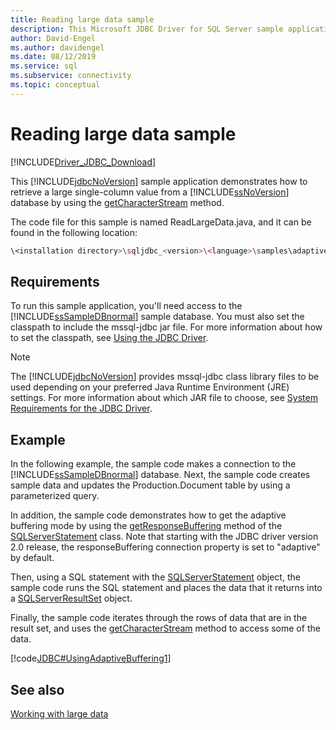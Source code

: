 ```yaml
---
title: Reading large data sample
description: This Microsoft JDBC Driver for SQL Server sample application demonstrates how to retrieve large column values from a database using the getCharacterStream method.
author: David-Engel
ms.author: davidengel
ms.date: 08/12/2019
ms.service: sql
ms.subservice: connectivity
ms.topic: conceptual
---
```


# Reading large data sample

[!INCLUDE[Driver_JDBC_Download](../../includes/driver_jdbc_download.md)]

This [!INCLUDE[jdbcNoVersion](../../includes/jdbcnoversion_md.md)] sample application demonstrates how to retrieve a large single-column value from a [!INCLUDE[ssNoVersion](../../includes/ssnoversion-md.md)] database by using the [getCharacterStream](reference/getcharacterstream-method-sqlserverresultset.md) method.

The code file for this sample is named ReadLargeData.java, and it can be found in the following location:

```bash
\<installation directory>\sqljdbc_<version>\<language>\samples\adaptive
```

## Requirements

To run this sample application, you'll need access to the [!INCLUDE[ssSampleDBnormal](../../includes/sssampledbnormal-md.md)] sample database. You must also set the classpath to include the mssql-jdbc jar file. For more information about how to set the classpath, see [Using the JDBC Driver](using-the-jdbc-driver.md).

> [!NOTE]
> The [!INCLUDE[jdbcNoVersion](../../includes/jdbcnoversion_md.md)] provides mssql-jdbc class library files to be used depending on your preferred Java Runtime Environment (JRE) settings. For more information about which JAR file to choose, see [System Requirements for the JDBC Driver](system-requirements-for-the-jdbc-driver.md).

## Example

In the following example, the sample code makes a connection to the [!INCLUDE[ssSampleDBnormal](../../includes/sssampledbnormal-md.md)] database. Next, the sample code creates sample data and updates the Production.Document table by using a parameterized query.

In addition, the sample code demonstrates how to get the adaptive buffering mode by using the [getResponseBuffering](reference/getresponsebuffering-method-sqlserverstatement.md) method of the [SQLServerStatement](reference/sqlserverstatement-class.md) class. Note that starting with the JDBC driver version 2.0 release, the responseBuffering connection property is set to "adaptive" by default.

Then, using a SQL statement with the [SQLServerStatement](reference/sqlserverstatement-class.md) object, the sample code runs the SQL statement and places the data that it returns into a [SQLServerResultSet](reference/sqlserverresultset-class.md) object.

Finally, the sample code iterates through the rows of data that are in the result set, and uses the [getCharacterStream](reference/getcharacterstream-method-sqlserverresultset.md) method to access some of the data.

[!code[JDBC#UsingAdaptiveBuffering1](codesnippet/Java/reading-large-data-sample_1.java)]

## See also

[Working with large data](working-with-large-data.md)

